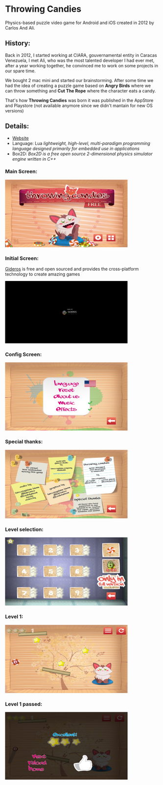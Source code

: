 # Throwing Candies

Physics-based puzzle video game for Android and iOS created in 2012 by Carlos And Ali.

## History:

Back in 2012, I started working at CIARA, gouvernamental entity in Caracas Venezuela, I met Ali, who was the most talented developer I had ever met, after a year working together, he convinced me to work on some projects in our spare time.

We bought 2 mac mini and started our brainstorming. After some time we had the idea of creating a puzzle game based on **Angry Birds** where we can throw something and **Cut The Rope** where the character eats a candy.

That's how **Throwing Candies** was born it was published in the AppStore and Playstore (not available anymore since we didn't mantain for new OS versions)

## Details:
- [Website](http://giderosmobile.com/apps/throwing-candies)
- Language: Lua *lightweight, high-level, multi-paradigm programming language designed primarily for embedded use in applications*
- Box2D: *Box2D is a free open source 2-dimensional physics simulator engine written in C++*

### Main Screen:
<img src="https://raw.githubusercontent.com/cperezmendoza00/throwingcandies/main/screenshots/1673886901777.jpg" alt="drawing" width="400"/>

### Initial Screen:
[Gideros](http://giderosmobile.com/) is free and open sourced and provides the cross-platform technology to create amazing games

<img src="https://raw.githubusercontent.com/cperezmendoza00/throwingcandies/main/screenshots/1673886901878.jpg" alt="drawing" width="400"/>

### Config Screen:
<img src="https://raw.githubusercontent.com/cperezmendoza00/throwingcandies/main/screenshots/1673886901793.jpg" alt="drawing" width="400"/>


### Special thanks:
<img src="https://raw.githubusercontent.com/cperezmendoza00/throwingcandies/main/screenshots/1673886901811.jpg" alt="drawing" width="400"/>

### Level selection:
<img src="https://raw.githubusercontent.com/cperezmendoza00/throwingcandies/main/screenshots/1673886901828.jpg" alt="drawing" width="400"/>

### Level 1:
<img src="https://raw.githubusercontent.com/cperezmendoza00/throwingcandies/main/screenshots/1673886901844.jpg" alt="drawing" width="400"/>

### Level 1 passed:
<img src="https://raw.githubusercontent.com/cperezmendoza00/throwingcandies/main/screenshots/1673886901861.jpg" alt="drawing" width="400"/>

